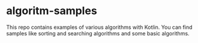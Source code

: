 # algoritm-samples
This repo contains examples of various algorithms with Kotlin. You can find samples like sorting and searching algorithms and some basic algorithms.
